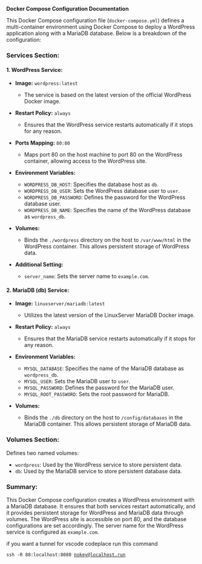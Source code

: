 **Docker Compose Configuration Documentation**

This Docker Compose configuration file (`docker-compose.yml`) defines a multi-container environment using Docker Compose to deploy a WordPress application along with a MariaDB database. Below is a breakdown of the configuration:

### Services Section:

#### 1. WordPress Service:

- **Image:** `wordpress:latest`
  - The service is based on the latest version of the official WordPress Docker image.

- **Restart Policy:** `always`
  - Ensures that the WordPress service restarts automatically if it stops for any reason.

- **Ports Mapping:** `80:80`
  - Maps port 80 on the host machine to port 80 on the WordPress container, allowing access to the WordPress site.

- **Environment Variables:**
  - `WORDPRESS_DB_HOST`: Specifies the database host as `db`.
  - `WORDPRESS_DB_USER`: Sets the WordPress database user to `user`.
  - `WORDPRESS_DB_PASSWORD`: Defines the password for the WordPress database user.
  - `WORDPRESS_DB_NAME`: Specifies the name of the WordPress database as `wordpress_db`.

- **Volumes:**
  - Binds the `./wordpress` directory on the host to `/var/www/html` in the WordPress container. This allows persistent storage of WordPress data.

- **Additional Setting:**
  - `server_name`: Sets the server name to `example.com`.

#### 2. MariaDB (db) Service:

- **Image:** `linuxserver/mariadb:latest`
  - Utilizes the latest version of the LinuxServer MariaDB Docker image.

- **Restart Policy:** `always`
  - Ensures that the MariaDB service restarts automatically if it stops for any reason.

- **Environment Variables:**
  - `MYSQL_DATABASE`: Specifies the name of the MariaDB database as `wordpress_db`.
  - `MYSQL_USER`: Sets the MariaDB user to `user`.
  - `MYSQL_PASSWORD`: Defines the password for the MariaDB user.
  - `MYSQL_ROOT_PASSWORD`: Sets the root password for MariaDB.

- **Volumes:**
  - Binds the `./db` directory on the host to `/config/databases` in the MariaDB container. This allows persistent storage of MariaDB data.

### Volumes Section:

Defines two named volumes:
- `wordpress`: Used by the WordPress service to store persistent data.
- `db`: Used by the MariaDB service to store persistent database data.

### Summary:

This Docker Compose configuration creates a WordPress environment with a MariaDB database. It ensures that both services restart automatically, and it provides persistent storage for WordPress and MariaDB data through volumes. The WordPress site is accessible on port 80, and the database configurations are set accordingly. The server name for the WordPress service is configured as `example.com`.

if you want a tunnel for vscode codeplace run this command

<code>ssh -R 80:localhost:8080 nokey@localhost.run</code>
